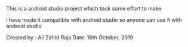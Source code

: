 
This is a android studio project which took some effort to make


i have made it compatible with android studio so anyone can use it with android studio


Created by : Ali Zahid Raja
Date: 16th October, 2019

